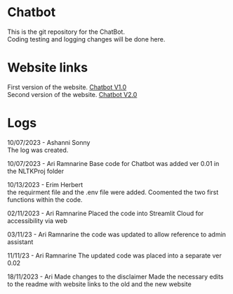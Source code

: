# Chatbot
This is the git repository for the ChatBot.\
Coding testing and logging changes will be done here.

# Website links
First version of the website. [Chatbot V1.0](https://studentchatbot-rgnn5jwdpragpw2nqqdbtb.streamlit.app/)\
Second version of the website. [Chatbot V2.0](https://vigilant-bot-p2xctroqml7du84cjtj2ps.streamlit.app/)


# Logs
10/07/2023 - Ashanni Sonny\
The log was created.

10/07/2023 - Ari Ramnarine
Base code for Chatbot was added ver 0.01 in the NLTKProj folder

10/13/2023 - Erim Herbert\
the requirment file and the .env file were added. Coomented the two first functions within the code.

02/11/2023 - Ari Ramnarine
Placed the code into Streamlit Cloud for accessibility via web

03/11/23 - Ari Ramnarine
the code was updated to allow reference to admin assistant

11/11/23 - Ari Ramnarine
The updated code was placed into a separate ver 0.02

18/11/2023 - Ari
Made changes to the disclaimer
Made the necessary edits to the readme with website links to the old and the new website



